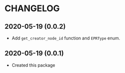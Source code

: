CHANGELOG
=========

2020-05-19 (0.0.2)
------------------
- Add `get_creator_node_id` function and `EPRType` enum.

2020-05-19 (0.0.1)
------------------
- Created this package
